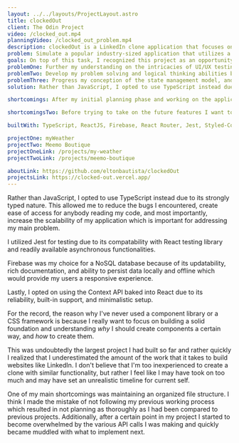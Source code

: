 ```yaml
---
layout: ../../layouts/ProjectLayout.astro
title: clockedOut
client: The Odin Project
video: /clocked_out.mp4
planningVideo: /clocked_out_problem.mp4
description: clockedOut is a LinkedIn clone application that focuses on the social aspects of gaming. It is a one-stop destination for creating lifetime companions, and remembering our childhood nostalgia.
problem: Simulate a popular industry-sized application that utilizes a NoSQL database. 
goals: On top of this task, I recognized this project as an opportunity to
problemOne: Further my understanding on the intricacies of UI/UX testing.
problemTwo: Develop my problem solving and logical thinking abilities by dealing with higher volumes of REST API calls.
problemThree: Progress my conception of the state management model, and React's recursive nature.
solution: Rather than JavaScript, I opted to use TypeScript instead due to its strongly typed nature. This allowed me to reduce the bugs I encountered, create ease of access for anybody reading my code, and most importantly increase the scalability of my application which is important for addressing my main problem. I utilized Jest for testing due to its compatability with React testing library and readily available asynchronous functionalities. Firebase was my choice for a NoSQL database because of its updatability, rich documentation, and ability to persist data locally and offline which would provide my users a responsive experience. I opted on using React's built-in Context API due to its reliability, built-in support, and minimalistic setup.

shortcomings: After my initial planning phase and working on the application for a few days I realized that I had severely miscalculated the scale of the application that I was trying to build. Initially, my goal for clockedOut was to have all of the functionalities and similar design of LinkedIn. But after some deliberation and limiting myself to a realistic timeline I instead focused on clockedOut being a CRUD application that will later implement instant messaging and follower interactions.

shortcomingsTwo: Before trying to take on the future features I want to implement, I first plan to refactor my code specifically focusing on the Asynchronous processes that occur in my components. I believe that I gained a lot better understanding of Asynchronous programming near the end of the first bout and would like to apply that to my initial code and any forthcoming changes.

builtWith: TypeScript, ReactJS, Firebase, React Router, Jest, Styled-Components, CSS3, HTML5

projectOne: myWeather
projectTwo: Meemo Boutique
projectOneLink: /projects/my-weather
projectTwoLink: /projects/meemo-boutique

aboutLink: https://github.com/eltonbautista/clockedOut
projectsLink: https://clocked-out.vercel.app/
---
```


  Rather than JavaScript, I opted to use TypeScript instead due to its strongly typed nature. This allowed me to reduce the bugs I encountered, create ease of access for anybody reading my code, and most importantly, increase the scalability of my application which is important for addressing my main problem.

  I utilized Jest for testing due to its compatability with React testing library and readily available asynchronous functionalities. 

  Firebase was my choice for a NoSQL database because of its updatability, rich documentation, and ability to persist data locally and offline which would provide my users a responsive experience. 

  Lastly, I opted on using the Context API baked into React due to its reliability, built-in support, and minimalistic setup.

  For the record, the reason why I've never used a component library or a CSS framework is because I really want to focus on building a solid foundation and understanding <em>why</em> I should create components a certain way, and <em>how</em> to create them.

  This was undoubtedly the largest project I had built so far and rather quickly I realized that I underestimated the amount of the work that it takes to build websites like LinkedIn. I don't believe that I'm too inexperienced to create a clone with similar functionality, but rather I feel like I may have took on too much and may have set an unrealistic timeline for current self.

  One of my main shortcomings was maintaining an organized file structure. I think I made the mistake of not following my previous working process which resulted in not planning as thoroughly as I had been compared to previous projects. Additionally, after a certain point in my project I started to become overwhelmed by the various API calls I was making and quickly became muddled with what to implement next.
